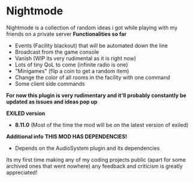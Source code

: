 
# Nightmode

Nightmode is a collection of random ideas i got while playing with my friends on a private server
**Functionalities so far**
- Events (Facility blackout) that will be automated down the line
- Broadcast from the game console 
- Vanish (WIP its very rudimental as it is right now)
- Lots of tiny QoL to come (infinite radio is one)
- "Minigames" (flip a coin to get a random item)
- Change the color of all rooms in the facility with one command
- Some client side commands

**For now this plugin is very rudimentary and it'll probably constantly be updated as issues and ideas pop up**

**EXILED version**
- **8.11.0** (Most of the time the mod will be on the latest version of exiled)

**Additional info**
**THIS MOD HAS DEPENDENCIES!** 
- Depends on the AudioSystem plugin and its dependencies

Its my first time making any of my coding projects public (apart for some archived ones that went nowhere) any feedback and criticism is greatly appreciated!
